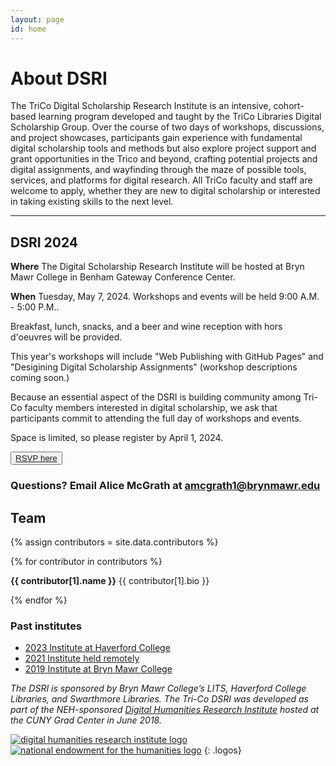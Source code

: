 ```yaml
---
layout: page
id: home
---
```


# About DSRI

The TriCo Digital Scholarship Research Institute is an intensive, cohort-based learning program developed and taught by the TriCo Libraries Digital Scholarship Group. Over the course of two days of workshops, discussions, and project showcases, participants gain experience with fundamental digital scholarship tools and methods but also explore project support and grant opportunities in the Trico and beyond, crafting potential projects and digital assignments, and wayfinding through the maze of possible tools, services, and platforms for digital research. All TriCo faculty and staff are welcome to apply, whether they are new to digital scholarship or interested in taking existing skills to the next level.

---

## DSRI 2024 

**Where** The Digital Scholarship Research Institute will be hosted at Bryn Mawr College in Benham Gateway Conference Center.

**When** Tuesday, May 7, 2024. Workshops and events will be held 9:00 A.M. - 5:00 P.M..  

Breakfast, lunch, snacks, and a beer and wine reception with hors d'oeuvres will be provided.

This year's workshops will include "Web Publishing with GitHub Pages" and "Desigining Digital Scholarship Assignments" (workshop descriptions coming soon.)

Because an essential aspect of the DSRI is building community among Tri-Co faculty members interested in digital scholarship, we ask that participants commit to attending the full day of workshops and events. 

Space is limited, so please register by April 1, 2024.

<button role="button" class="button-blue" aria-label="open registration form">
    <a href="https://forms.gle/KoeRRJET8tnF4U3R8">RSVP here</a>
</button> 

### Questions? Email Alice McGrath at amcgrath1@brynmawr.edu


## Team

<div class="contributors-gallery">
{% assign contributors = site.data.contributors %}

{% for contributor in contributors %}

<div class="contributor">
<div class="avatar" style="background-image:url({{ contributor[1].image | prepend: 'images/' }});" alt="{{ contributor[1].name }}"></div>
<div class="bio">
<p>
<strong>{{ contributor[1].name }}</strong>
{{ contributor[1].bio }}
</p>
</div>
<div class="clearfix"></div>
</div>
{% endfor %}
</div>

### Past institutes

- [2023 Institute at Haverford College](2023)
- [2021 Institute held remotely](2021)
- [2019 Institute at Bryn Mawr College](2019)

*The DSRI is sponsored by Bryn Mawr College’s LITS, Haverford College Libraries, and Swarthmore Libraries. The Tri-Co DSRI was developed as part of the NEH-sponsored [Digital Humanities Research Institute](http://dhinstitutes.org/) hosted at the CUNY Grad Center in June 2018.*

[![digital humanities research institute logo](images/DHRI-03.svg)](http://dhinstitutes.org/)
[![national endowment for the humanities logo](images/NEH_stacked_logo-01_full-color.jpg)](https://www.neh.gov/)
{: .logos}
